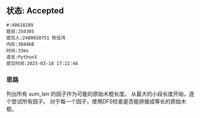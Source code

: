 ## 状态: Accepted

```
#:48618109
题目:250305
提交人:2400010751 陈佳鸿
内存:3684kB
时间:33ms
语言:Python3
提交时间:2025-03-18 17:22:44
```
### 思路
列出所有 sum_len 的因子作为可能的原始木棍长度。
从最大的小段长度开始，逐个尝试所有因子。
对于每一个因子，使用DFS检查是否能拼接成等长的原始木棍。
